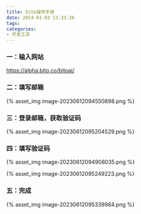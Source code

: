 ```yaml
---
title: bito操作手册
date: 2024-01-03 13:33:28
tags:
categories:
- 开发工具
---
```


### 一：输入网站

https://alpha.bito.co/bitoai/

### 二：填写邮箱

{% asset_img image-20230612094550898.png %}

### 三：登录邮箱，获取验证码

{% asset_img image-20230612095204529.png %}

### 四：填写验证码

{% asset_img image-20230612094908035.png %}

{% asset_img image-20230612095249223.png %}

### 五：完成

{% asset_img image-20230612095339984.png %}
